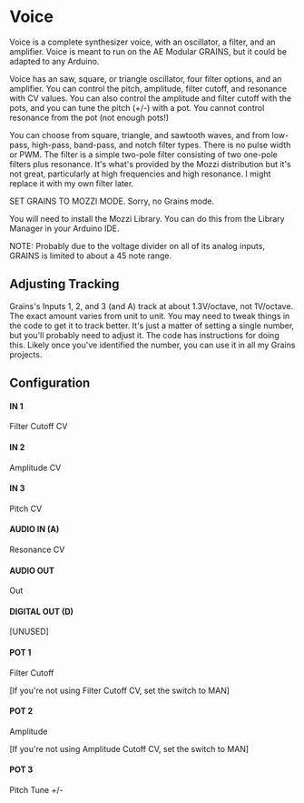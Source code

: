 # Voice

Voice is a complete synthesizer voice, with an oscillator, a filter, and an amplifier. Voice is meant to run on the AE Modular GRAINS, but it could be adapted to any Arduino.

Voice has an saw, square, or triangle oscillator, four filter options, and an amplifier.   You can control the pitch, amplitude, filter cutoff, and resonance with CV values.   You can also control the amplitude and filter cutoff with the pots, and you can tune the pitch (+/-) with a pot.  You cannot control resonance from the pot (not enough pots!)

You can choose from square, triangle, and sawtooth waves, and from low-pass, high-pass,  band-pass, and notch filter types.  There is no pulse width or PWM. The filter is a simple two-pole filter consisting of two one-pole filters plus resonance. It's what's provided by the Mozzi distribution but it's not great, particularly at high frequencies and high resonance.  I might replace it with my own filter later.

SET GRAINS TO MOZZI MODE.  Sorry, no Grains mode.

You will need to install the Mozzi Library.  You can do this from the Library Manager in your Arduino IDE.

NOTE: Probably due to the voltage divider on all of its analog inputs, GRAINS is limited to about a 45 note range.  

## Adjusting Tracking

Grains's Inputs 1, 2, and 3 (and A) track at about 1.3V/octave, not 1V/octave.  The exact amount varies from unit to unit.  You may need to tweak things in the code to get it to track better.  It's just a matter of setting a single number, but you'll probably need to adjust it.  The code has instructions for doing this.  Likely once you've identified the number, you can use it in all my Grains projects.

## Configuration

#### IN 1
Filter Cutoff CV
#### IN 2
Amplitude CV
#### IN 3
Pitch CV 
#### AUDIO IN (A)
Resonance CV
#### AUDIO OUT
Out
#### DIGITAL OUT (D) 
[UNUSED]
#### POT 1
Filter Cutoff

[If you're not using Filter Cutoff CV, set the switch to MAN]
#### POT 2
Amplitude

[If you're not using Amplitude Cutoff CV, set the switch to MAN]
#### POT 3
Pitch Tune +/-
